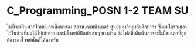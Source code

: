 # C_Programming_POSN 1-2 TEAM SU
ในนี้จะเป็นพวกโจทย์และเนื้อหาของ สอวน.คอมพิวเตอร์ ศูนย์มหาวิทยาลัยศิลปากร ซึ่งผมได้รวมเอาไว้ในช่วงที่ผมได้ไปเข้าค่าย
และมีโจทย์ที่ฝึกทำเล่นๆ บางส่วน ซึ่งไฟล์ที่เห็นนั้นอาจจะไม่ใช่เฉลยที่ถูกต้องของโจทย์นั้นก็ได้นะครับ
